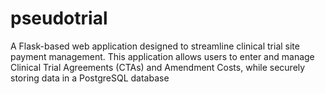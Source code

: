 # pseudotrial
A Flask-based web application designed to streamline clinical trial site payment management. This application allows users to enter and manage Clinical Trial Agreements (CTAs) and Amendment Costs, while securely storing data in a PostgreSQL database
